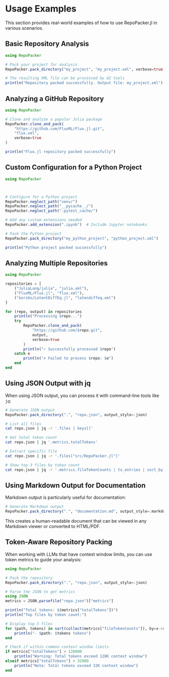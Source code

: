 # Usage Examples

This section provides real-world examples of how to use RepoPacker.jl in various scenarios.

## Basic Repository Analysis

```julia
using RepoPacker

# Pack your project for analysis
RepoPacker.pack_directory("my_project", "my_project.xml", verbose=true)

# The resulting XML file can be processed by AI tools
println("Repository packed successfully. Output file: my_project.xml")
```

## Analyzing a GitHub Repository

```julia
using RepoPacker

# Clone and analyze a popular Julia package
RepoPacker.clone_and_pack(
    "https://github.com/FluxML/Flux.jl.git",
    "flux.xml",
    verbose=true
)

println("Flux.jl repository packed successfully")
```

## Custom Configuration for a Python Project

```julia
using RepoPacker



# Configure for a Python project
RepoPacker.neglect_path("venv/")
RepoPacker.neglect_path("__pycache__/")
RepoPacker.neglect_path(".pytest_cache/")

# Add any custom extensions needed
RepoPacker.add_extension(".ipynb")  # Include Jupyter notebooks

# Pack the Python project
RepoPacker.pack_directory("my_python_project", "python_project.xml")

println("Python project packed successfully")
```

## Analyzing Multiple Repositories

```julia
using RepoPacker

repositories = [
    ("JuliaLang/julia", "julia.xml"),
    ("FluxML/Flux.jl", "flux.xml"),
    ("korsbo/LatentDiffEq.jl", "latendiffeq.xml")
]

for (repo, output) in repositories
    println("Processing $repo...")
    try
        RepoPacker.clone_and_pack(
            "https://github.com/$repo.git",
            output,
            verbose=true
        )
        println("✓ Successfully processed $repo")
    catch e
        println("✗ Failed to process $repo: $e")
    end
end
```



## Using JSON Output with jq

When using JSON output, you can process it with command-line tools like `jq`:

```julia
# Generate JSON output
RepoPacker.pack_directory(".", "repo.json", output_style=:json)
```

```bash
# List all files
cat repo.json | jq -r '.files | keys[]'

# Get total token count
cat repo.json | jq '.metrics.totalTokens'

# Extract specific file
cat repo.json | jq -r '.files["src/RepoPacker.jl"]'

# Show top 3 files by token count
cat repo.json | jq -r '.metrics.fileTokenCounts | to_entries | sort_by(-.value) | .[0:3] | .[] | "\(.key): \(.value) tokens"'
```

## Using Markdown Output for Documentation

Markdown output is particularly useful for documentation:

```julia
# Generate Markdown output
RepoPacker.pack_directory(".", "documentation.md", output_style=:markdown)
```

This creates a human-readable document that can be viewed in any Markdown viewer or converted to HTML/PDF.

## Token-Aware Repository Packing

When working with LLMs that have context window limits, you can use token metrics to guide your analysis:

```julia
using RepoPacker

# Pack the repository
RepoPacker.pack_directory(".", "repo.json", output_style=:json)

# Parse the JSON to get metrics
using JSON
metrics = JSON.parsefile("repo.json")["metrics"]

println("Total tokens: $(metrics["totalTokens"])")
println("Top files by token count:")

# Display top 5 files
for (path, tokens) in sort(collect(metrics["fileTokenCounts"]), by=x->x[2], rev=true)[1:min(5, length(metrics["fileTokenCounts"]))]
    println("- $path: $tokens tokens")
end

# Check if within common context window limits
if metrics["totalTokens"] > 128000
    println("Warning: Total tokens exceed 128K context window")
elseif metrics["totalTokens"] > 32000
    println("Note: Total tokens exceed 32K context window")
end
```

